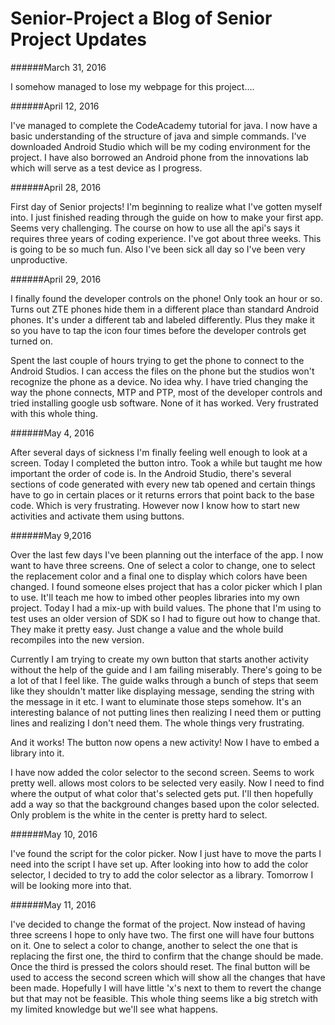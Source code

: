 # Senior-Project a Blog of Senior Project Updates
######March 31, 2016

I somehow managed to lose my webpage for this project....

######April 12, 2016

I've managed to complete the CodeAcademy tutorial for java. I now have a basic understanding of the structure of java and simple commands. I've downloaded Android Studio which will be my coding environment for the project. I have also borrowed an Android phone from the innovations lab which will serve as a test device as I progress.

######April 28, 2016

First day of Senior projects! I'm beginning to realize what I've gotten myself into. I just finished reading through the guide on how to make your first app. Seems very challenging. The course on how to use all the api's says it requires three years of coding experience. I've got about three weeks. This is going to be so much fun. Also I've been sick all day so I've been very unproductive.

######April 29, 2016

I finally found the developer controls on the phone! Only took an hour or so. Turns out ZTE phones hide them in a different place than standard Android phones. It's under a different tab and labeled differently. Plus they make it so you have to tap the icon four times before the developer controls get turned on. 

Spent the last couple of hours trying to get the phone to connect to the Android Studios. I can access the files on the phone but the studios won't recognize the phone as a device. No idea why. I have tried changing the way the phone connects, MTP and PTP, most of the developer controls and tried installing google usb software. None of it has worked. Very frustrated with this whole thing. 

######May 4, 2016

After several days of sickness I'm finally feeling well enough to look at a screen. Today I completed the button intro. Took a while but taught me how important the order of code is. In the Android Studio, there's several sections of code generated with every new tab opened and certain things have to go in certain places or it returns errors that point back to the base code. Which is very frustrating. However now I know how to start new activities and activate them using buttons. 

######May 9,2016

Over the last few days I've been planning out the interface of the app. I now want to have three screens. One of select a color to change, one to select the replacement color and a final one to display which colors have been changed. I found someone elses project that has a color picker which I plan to use. It'll teach me how to imbed other peoples libraries into my own project. Today I had a mix-up with build values. The phone that I'm using to test uses an older version of SDK so I had to figure out how to change that. They make it pretty easy. Just change a value and the whole build recompiles into the new version. 

Currently I am trying to create my own button that starts another activity without the help of the guide and I am failing miserably. There's going to be a lot of that I feel like. The guide walks through a bunch of steps that seem like they shouldn't matter like displaying message, sending the string with the message in it etc. I want to eluminate those steps somehow. It's an interesting balance of not putting lines then realizing I need them or putting lines and realizing I don't need them. The whole things very frustrating.

And it works! The button now opens a new activity! Now I have to embed a library into it.

I have now added the color selector to the second screen. Seems to work pretty well. allows most colors to be selected very easily. Now I need to find where the output of what color that's selected gets put. I'll then hopefully add a way so that the background changes based upon the color selected. Only problem is the white in the center is pretty hard to select.

######May 10, 2016

I've found the script for the color picker. Now I just have to move the parts I need into the script I have set up. After looking into how to add the color selector, I decided to try to add the color selector as a library. Tomorrow I will be looking more into that.

######May 11, 2016

I've decided to change the format of the project. Now instead of having three screens I hope to only have two. The first one will have four buttons on it. One to select a color to change, another to select the one that is replacing the first one, the third to confirm that the change should be made. Once the third is pressed the colors should reset. The final button will be used to access the second screen which will show all the changes that have been made. Hopefully I will have little 'x's next to them to revert the change but that may not be feasible. This whole thing seems like a big stretch with my limited knowledge but we'll see what happens. 
